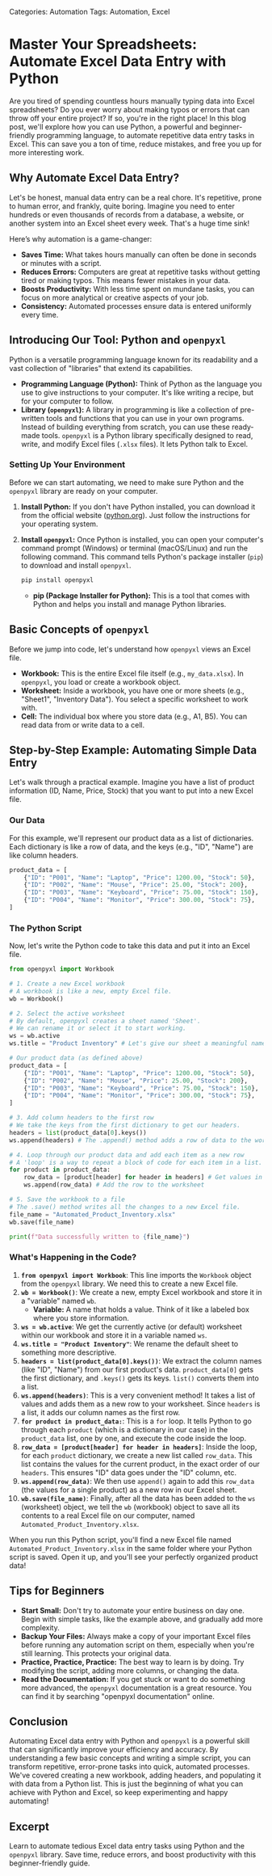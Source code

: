 Categories: Automation
Tags: Automation, Excel
# Master Your Spreadsheets: Automate Excel Data Entry with Python

Are you tired of spending countless hours manually typing data into Excel spreadsheets? Do you ever worry about making typos or errors that can throw off your entire project? If so, you're in the right place! In this blog post, we'll explore how you can use Python, a powerful and beginner-friendly programming language, to automate repetitive data entry tasks in Excel. This can save you a ton of time, reduce mistakes, and free you up for more interesting work.

## Why Automate Excel Data Entry?

Let's be honest, manual data entry can be a real chore. It's repetitive, prone to human error, and frankly, quite boring. Imagine you need to enter hundreds or even thousands of records from a database, a website, or another system into an Excel sheet every week. That's a huge time sink!

Here’s why automation is a game-changer:

*   **Saves Time:** What takes hours manually can often be done in seconds or minutes with a script.
*   **Reduces Errors:** Computers are great at repetitive tasks without getting tired or making typos. This means fewer mistakes in your data.
*   **Boosts Productivity:** With less time spent on mundane tasks, you can focus on more analytical or creative aspects of your job.
*   **Consistency:** Automated processes ensure data is entered uniformly every time.

## Introducing Our Tool: Python and `openpyxl`

Python is a versatile programming language known for its readability and a vast collection of "libraries" that extend its capabilities.

*   **Programming Language (Python):** Think of Python as the language you use to give instructions to your computer. It's like writing a recipe, but for your computer to follow.
*   **Library (`openpyxl`):** A library in programming is like a collection of pre-written tools and functions that you can use in your own programs. Instead of building everything from scratch, you can use these ready-made tools. `openpyxl` is a Python library specifically designed to read, write, and modify Excel files (`.xlsx` files). It lets Python talk to Excel.

### Setting Up Your Environment

Before we can start automating, we need to make sure Python and the `openpyxl` library are ready on your computer.

1.  **Install Python:** If you don't have Python installed, you can download it from the official website ([python.org](https://www.python.org/)). Just follow the instructions for your operating system.
2.  **Install `openpyxl`:** Once Python is installed, you can open your computer's command prompt (Windows) or terminal (macOS/Linux) and run the following command. This command tells Python's package installer (`pip`) to download and install `openpyxl`.

    ```bash
    pip install openpyxl
    ```

    *   **pip (Package Installer for Python):** This is a tool that comes with Python and helps you install and manage Python libraries.

## Basic Concepts of `openpyxl`

Before we jump into code, let's understand how `openpyxl` views an Excel file.

*   **Workbook:** This is the entire Excel file itself (e.g., `my_data.xlsx`). In `openpyxl`, you load or create a workbook object.
*   **Worksheet:** Inside a workbook, you have one or more sheets (e.g., "Sheet1", "Inventory Data"). You select a specific worksheet to work with.
*   **Cell:** The individual box where you store data (e.g., A1, B5). You can read data from or write data to a cell.

## Step-by-Step Example: Automating Simple Data Entry

Let's walk through a practical example. Imagine you have a list of product information (ID, Name, Price, Stock) that you want to put into a new Excel file.

### Our Data

For this example, we'll represent our product data as a list of dictionaries. Each dictionary is like a row of data, and the keys (e.g., "ID", "Name") are like column headers.

```python
product_data = [
    {"ID": "P001", "Name": "Laptop", "Price": 1200.00, "Stock": 50},
    {"ID": "P002", "Name": "Mouse", "Price": 25.00, "Stock": 200},
    {"ID": "P003", "Name": "Keyboard", "Price": 75.00, "Stock": 150},
    {"ID": "P004", "Name": "Monitor", "Price": 300.00, "Stock": 75},
]
```

### The Python Script

Now, let's write the Python code to take this data and put it into an Excel file.

```python
from openpyxl import Workbook

# 1. Create a new Excel workbook
# A workbook is like a new, empty Excel file.
wb = Workbook()

# 2. Select the active worksheet
# By default, openpyxl creates a sheet named 'Sheet'.
# We can rename it or select it to start working.
ws = wb.active
ws.title = "Product Inventory" # Let's give our sheet a meaningful name

# Our product data (as defined above)
product_data = [
    {"ID": "P001", "Name": "Laptop", "Price": 1200.00, "Stock": 50},
    {"ID": "P002", "Name": "Mouse", "Price": 25.00, "Stock": 200},
    {"ID": "P003", "Name": "Keyboard", "Price": 75.00, "Stock": 150},
    {"ID": "P004", "Name": "Monitor", "Price": 300.00, "Stock": 75},
]

# 3. Add column headers to the first row
# We take the keys from the first dictionary to get our headers.
headers = list(product_data[0].keys())
ws.append(headers) # The .append() method adds a row of data to the worksheet

# 4. Loop through our product data and add each item as a new row
# A 'loop' is a way to repeat a block of code for each item in a list.
for product in product_data:
    row_data = [product[header] for header in headers] # Get values in the correct order
    ws.append(row_data) # Add the row to the worksheet

# 5. Save the workbook to a file
# The .save() method writes all the changes to a new Excel file.
file_name = "Automated_Product_Inventory.xlsx"
wb.save(file_name)

print(f"Data successfully written to {file_name}")

```

### What's Happening in the Code?

1.  **`from openpyxl import Workbook`**: This line imports the `Workbook` object from the `openpyxl` library. We need this to create a new Excel file.
2.  **`wb = Workbook()`**: We create a new, empty Excel workbook and store it in a "variable" named `wb`.
    *   **Variable:** A name that holds a value. Think of it like a labeled box where you store information.
3.  **`ws = wb.active`**: We get the currently active (or default) worksheet within our workbook and store it in a variable named `ws`.
4.  **`ws.title = "Product Inventory"`**: We rename the default sheet to something more descriptive.
5.  **`headers = list(product_data[0].keys())`**: We extract the column names (like "ID", "Name") from our first product's data. `product_data[0]` gets the first dictionary, and `.keys()` gets its keys. `list()` converts them into a list.
6.  **`ws.append(headers)`**: This is a very convenient method! It takes a list of values and adds them as a new row to your worksheet. Since `headers` is a list, it adds our column names as the first row.
7.  **`for product in product_data:`**: This is a `for` loop. It tells Python to go through each `product` (which is a dictionary in our case) in the `product_data` list, one by one, and execute the code inside the loop.
8.  **`row_data = [product[header] for header in headers]`**: Inside the loop, for each `product` dictionary, we create a new list called `row_data`. This list contains the values for the current product, in the exact order of our `headers`. This ensures "ID" data goes under the "ID" column, etc.
9.  **`ws.append(row_data)`**: We then use `append()` again to add this `row_data` (the values for a single product) as a new row in our Excel sheet.
10. **`wb.save(file_name)`**: Finally, after all the data has been added to the `ws` (worksheet) object, we tell the `wb` (workbook) object to save all its contents to a real Excel file on our computer, named `Automated_Product_Inventory.xlsx`.

When you run this Python script, you'll find a new Excel file named `Automated_Product_Inventory.xlsx` in the same folder where your Python script is saved. Open it up, and you'll see your perfectly organized product data!

## Tips for Beginners

*   **Start Small:** Don't try to automate your entire business on day one. Begin with simple tasks, like the example above, and gradually add more complexity.
*   **Backup Your Files:** Always make a copy of your important Excel files before running any automation script on them, especially when you're still learning. This protects your original data.
*   **Practice, Practice, Practice:** The best way to learn is by doing. Try modifying the script, adding more columns, or changing the data.
*   **Read the Documentation:** If you get stuck or want to do something more advanced, the `openpyxl` documentation is a great resource. You can find it by searching "openpyxl documentation" online.

## Conclusion

Automating Excel data entry with Python and `openpyxl` is a powerful skill that can significantly improve your efficiency and accuracy. By understanding a few basic concepts and writing a simple script, you can transform repetitive, error-prone tasks into quick, automated processes. We've covered creating a new workbook, adding headers, and populating it with data from a Python list. This is just the beginning of what you can achieve with Python and Excel, so keep experimenting and happy automating!

## Excerpt
Learn to automate tedious Excel data entry tasks using Python and the `openpyxl` library. Save time, reduce errors, and boost productivity with this beginner-friendly guide.